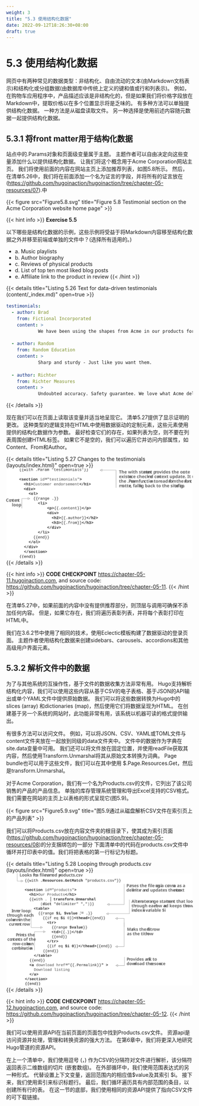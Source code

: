 ```yaml
---
weight: 3
title: "5.3 使用结构化数据"
date: 2022-09-12T18:26:30+08:00
draft: true
---
```


# 5.3 使用结构化数据

网页中有两种常见的数据类型：非结构化、自由流动的文本(由Markdown文档表示)和结构化或分组数据(由数据库中传统上定义的键和值或行和列表示)。 例如，在购物车应用程序中，产品描述应该是非结构化的，但是如果我们将价格字段放在Markdown中，提取价格以在多个位置显示将是乏味的。 有多种方法可以单独提供结构化数据。 一种方法是从磁盘读取文件。 另一种选择是使用前述内容随元数据一起提供结构化数据。

## 5.3.1 将front matter用于结构化数据

站点中的.Params对象和页面级变量属于主题。 主题作者可以自由决定向这些变量添加什么以提供结构化数据。 让我们将这个概念用于Acme Corporation网站主页。 我们将使用前面的内容在网站主页上添加推荐列表，如图5.8所示。 然后，在清单5.26中，我们将在前面添加一个名为证言的字段，并将所有的证言放在(https://github.com/hugoinaction/hugoinaction/tree/chapter-05-resources/07).中

{{< figure src="Figure5.8.svg" title="Figure 5.8 Testimonial section on the Acme Corporation website home page" >}}

{{< hint info >}}
**Exercise 5.5**

以下哪些是结构化数据的示例，这些示例将受益于将Markdown内容移至结构化数据之外并移至前端或单独的文件中？(选择所有适用的。)
- a. Music playlists
- b. Author biography
- c. Reviews of physical products
- d. List of top ten most liked blog posts
- e. Affiliate link to the product in review
{{< /hint >}}


{{< details title="Listing 5.26 Text for data-driven testimonials (content/_index.md)" open=true >}}
```yaml
testimonials:
  - author: Brad
    from: Fictional Incorporated
    content: >
            We have been using the shapes from Acme in our products for ages. They are precise, smooth, and very well built.

  - author: Random
    from: Random Education
    content: >
            Sharp and sturdy - Just like you want them.

  - author: Richter
    from: Richter Measures
    content: >
            Undoubted accuracy. Safety guarantee. We love what Acme delivers.
```
{{< /details >}}

现在我们可以在页面上读取该变量并适当地呈现它。 清单5.27提供了显示证明的更改。 这种类型的逻辑支持在HTML中使用数据驱动的定制元素，这些元素使用提供的结构化数据作为参数。 最好检查它们的存在，如果列表为空，则不要在列表周围创建HTML标签。 如果它不是空的，我们可以遍历它并访问内部属性，如Content、From和Author。

{{< details title="Listing 5.27 Changes to the testimonials (layouts/index.html)" open=true >}}
![Listing5.27](Listing5.27.svg)
{{< /details >}}    	

{{< hint info >}}
**CODE CHECKPOINT**	https://chapter-05-11.hugoinaction.com, and source code: https://github.com/hugoinaction/hugoinaction/tree/chapter-05-11.
{{< /hint >}}

在清单5.27中，如果前面的内容中没有提供推荐部分，则顶层与调用可确保不添加任何内容。 但是，如果它存在，我们将遍历表彰列表，并将每个表彰打印在HTML中。

我们在3.6.2节中使用了相同的技术，使用Eclectic模板构建了数据驱动的登录页面。 主题作者使用结构化数据来创建sidebars、carousels、accordions和其他高级用户界面元素。

## 5.3.2 解析文件中的数据

为了与其他系统的互操作性，基于文件的数据收集方法非常有用。 Hugo支持解析结构化内容，我们可以使用这些内容从基于CSV的电子表格、基于JSON的API输出或单个YAML文件中提供原始数据。 我们可以将这些数据转换为Hugo中的slices (array) 和dictionaries (map)，然后使用它们将数据呈现为HTML。 在创建基于另一个系统的网站时，此功能非常有用，该系统以机器可读的格式提供输出。

有很多方法可以访问文件。 例如，可以将JSON、CSV、YAML或TOML文件与content文件夹放在一起放到同级的data文件夹中。 文件中的数据作为字典在site.data变量中可用。 我们还可以将文件放在固定位置，并使用readFile获取其内容，然后使用Transform.Unmarshal将其从原始文本转换为词典。 Page bundle也可以用于这些文件，我们可以在其中使用 $.Page.Resources.Get，然后是transform.Unmarshal。

对于Acme Corporation，我们有一个名为Products.csv的文件，它列出了该公司销售的产品的产品信息。 单独的库存管理系统管理和导出Excel支持的CSV格式。 我们需要在网站的主页上以表格的形式呈现它(图5.9)。

{{< figure src="Figure5.9.svg" title="图5.9通过从磁盘解析CSV文件在索引页上的产品列表" >}}

我们可以将Products.csv放在内容文件夹的根目录下，使其成为索引页面(https://github.com/hugoinaction/hugoinaction/tree/chapter-05-resources/08)的分支捆绑包的一部分 下面清单中的代码在products.csv文件中循环并打印表中的值。我们将把表格的第一行标记为标题。

{{< details title="Listing 5.28 Looping through products.csv (layouts/index.html)" open=true >}}
![Listing5.28](Listing5.28.svg)
{{< /details >}} 

{{< hint info >}}
**CODE CHECKPOINT**	https://chapter-05-12.hugoinaction.com, and source code: https://github.com/hugoinaction/hugoinaction/tree/chapter-05-12.
{{< /hint >}}
 
我们可以使用资源API在当前页面的页面包中找到Products.csv文件。 资源api是访问资源并处理，管理和转换资源的强大方法。 在第6章中，我们将更深入地研究Hugo管道的资源API。

在上一个清单中，我们使用逗号 (，) 作为CSV的分隔符对文件进行解析，该分隔符返回表示二维数组的切片 (嵌套数组)。 在外部循环中，我们使用范围表达式的另一种形式。 代替设置上下文变量，返回范围内的相应值$value及其索引 $i。 接下来，我们使用索引来标识标题行。 最后，我们循环遍历具有内部范围的条目，以创建所有行的表。 在这一节的底部，我们使用相同的资源API提供了指向CSV文件的可下载链接。